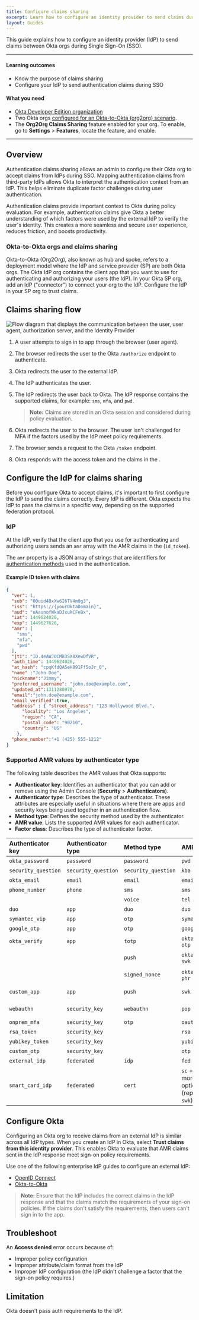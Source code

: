 ```yaml
---
title: Configure claims sharing
excerpt: Learn how to configure an identity provider to send claims during SSO in an org2org scenario
layout: Guides
---
```


<ApiLifecycle access="ea" />

This guide explains how to configure an <shared> identity provider (IdP) to send claims between Okta orgs during Single Sign-On (SSO).

---

#### Learning outcomes

* Know the purpose of claims sharing
* Configure your <shared> IdP to send authentication claims during SSO

#### What you need

* [Okta Developer Edition organization](https://developer.okta.com/signup)
* Two Okta orgs [configured for an Okta-to-Okta (org2org) scenario](/docs/guides/add-an-external-idp/oktatookta/main/).
* The **Org2Org Claims Sharing** feature enabled for your org. To enable, go to **Settings** > **Features**, locate the feature, and enable.

---

## Overview

Authentication claims sharing allows an admin to configure their Okta org to accept claims from <shared> IdPs during SSO. Mapping authentication claims from third-party IdPs allows Okta to interpret the authentication context from an IdP. This helps eliminate duplicate factor challenges during user authentication.

Authentication claims provide important context to Okta during policy evaluation. For example, authentication claims give Okta a better understanding of which factors were used by the external IdP to verify the user's identity. This creates a more seamless and secure user experience, reduces friction, and boosts productivity.

### Okta-to-Okta orgs and claims sharing

Okta-to-Okta (Org2Org), also known as hub and spoke, refers to a deployment model where the IdP and service provider (SP) are both Okta orgs. The Okta IdP org contains the client app that you want to use for authenticating and authorizing your users (the IdP). In your Okta SP org, add an IdP ("connector") to connect your org to the IdP. Configure the IdP in your SP org to trust claims.

## Claims sharing flow

<div class="three-quarter">

![Flow diagram that displays the communication between the user, user agent, authorization server, and the Identity Provider](/img/auth/amr-claims-mapping-oidc.png)
<!-- https://www.figma.com/design/YH5Zhzp66kGCglrXQUag2E/📊-Updated-Diagrams-for-Dev-Docs?node-id=4696-3134&t=vwcppYyoeWOz2kEQ-11
amr-claims-mapping-oidc.png -->

</div>

1. A user attempts to sign in to <an or a shared> app through the browser (user agent).
2. The browser redirects the user to the Okta `/authorize` endpoint to authenticate.
3. Okta redirects the user to the external IdP.
4. The IdP authenticates the user.
5. The IdP redirects the user back to Okta. The IdP response contains the supported claims, for example: `sms`, `mfa`, and `pwd`.

    > **Note:** Claims are stored in an Okta session and considered during policy evaluation.

6. Okta redirects the user to the browser. The user isn't challenged for MFA if the factors used by the IdP meet policy requirements.
7. The browser sends a request to the Okta `/token` endpoint.
8. Okta responds with the access token and the claims in the <ID token>.

## Configure the IdP for claims sharing

Before you configure Okta to accept claims, it's important to first configure the IdP to send the claims correctly. Every IdP is different. Okta expects the IdP to pass the claims in a specific way, depending on the supported federation protocol.

### <OpenID Connect> IdP

At the <OpenID Connect> IdP, verify that the client app that you use for authenticating and authorizing users sends an `amr` array with the AMR claims in the <OpenID Connect ID token> (`id_token`).

The `amr` property is a JSON array of strings that are identifiers for [authentication methods](https://www.rfc-editor.org/rfc/rfc8176.html) used in the authentication. <!-- Supported values include "pwd", "mfa", "otp", "kba", "sms", "swk", and "hwk". Get Venkat input on listing all supported values in the next update of this doc -->

#### Example ID token with claims

```json
{
  "ver": 1,
  "sub": "00uid4BxXw6I6TV4m0g3",
  "iss": "https://{yourOktaDomain}",
  "aud": "uAaunofWkaDJxukCFeBx",
  "iat": 1449624026,
  "exp": 1449627626,
  "amr": [
    "sms",
    "mfa",
    "pwd"
  ],
  "jti": "ID.4eAWJOCMB3SX8XewDfVR",
  "auth_time": 1449624026,
  "at_hash": "cpqKfdQA5eH891Ff5oJr_Q",
  "name" :"John Doe",
  "nickname":"Jimmy",
  "preferred_username": "john.doe@example.com",
  "updated_at":1311280970,
  "email":"john.doe@example.com",
  "email_verified":true,
  "address" : { "street_address": "123 Hollywood Blvd.",
      "locality": "Los Angeles",
      "region": "CA",
      "postal_code": "90210",
      "country": "US"
    },
  "phone_number":"+1 (425) 555-1212"
}
```

### Supported AMR values by authenticator type

The following table describes the AMR values that Okta supports:

* **Authenticator key**: Identifies an authenticator that you can add or remove using the Admin Console (**Security** > **Authenticators**).
* **Authenticator type**: Describes the type of authenticator. These attributes are especially useful in situations where there are apps and security keys being used together in an authentication flow.
* **Method type**: Defines the security method used by the authenticator.
* **AMR value**: Lists the supported AMR values for each authenticator.
* **Factor class**: Describes the type of authenticator factor.

| Authenticator key            | Authenticator type        | Method type       | AMR value                             | Factor class          |
| :--------------------------- | :------------------------ | :---------------- | :------------------------------------ | :-------------------- |
| `okta_password`                | `password`                  | `password`          | `pwd`                                   | Knowledge             |
| `security_question`            | `security_question`         | `security_question` | `kba`                                   | Knowledge             |
| `okta_email`                   | `email`                     | `email`             | `email`                                 | Possession            |
| `phone_number`                 | `phone`                     | `sms`               | `sms`                                   | Possession            |
|                              |                           | `voice`             | `tel`                                   | Possession            |
| `duo`                         | `app`                       | `duo`               | `duo`                                   | Possession            |
| `symantec_vip`                 | `app`                       | `otp`               | `symantec`                              | Possession            |
| `google_otp`                   | `app`                       | `otp`               | `google_otp`                            | Possession            |
| `okta_verify`                  | `app`                       | `totp`              | `okta_verify`, `otp`                      | Possession            |
|                              |                           | `push`              | `okta_verify`, `swk`                      | Possession, Inherence |
|                              |                           | `signed_nonce`      | `okta_verify`, `phr`                      | Possession, Inherence |
| `custom_app`                   | `app`                       | `push`              | `swk`                                  | Possession, Inherence |
| `webauthn`                     | `security_key`              | `webauthn`          | `pop`                                   | Possession, Inherence |
| `onprem_mfa`                   | `security_key`              | `otp`               | `oauth_otp`                             | Possession            |
| `rsa_token`                    | `security_key`              |                   | `rsa`                                   | Possession            |
| `yubikey_token`                | `security_key`              |                   | `yubikey`                               | Possession            |
| `custom_otp`                   | `security_key`              |                   | `otp`                                   | Possession            |
| `external_idp`                 | `federated`                 | `idp`               | `fed`                                   | Possession            |
| `smart_card_idp`               | `federated`                 | `cert`              | `sc` + `swk`, more options: `hwk` (replaces `swk`), `pin`,`mfa`    | Possession, Knowledge |

## Configure Okta

Configuring an Okta org to receive claims from an external IdP is similar across all IdP types. When you create an IdP in Okta, select **Trust claims from this identity provider**. This enables Okta to evaluate that AMR claims sent in the IdP response meet sign-on policy requirements.

Use one of the following enterprise IdP guides to configure an external IdP:

* [OpenID Connect](/docs/guides/add-an-external-idp/openidconnect/main/)
* [Okta-to-Okta](/docs/guides/add-an-external-idp/oktatookta/main/)

> **Note:** Ensure that the IdP includes the correct claims in the IdP response and that the claims match the requirements of your sign-on policies. If the claims don't satisfy the requirements, then users can't sign in to the app.

## Troubleshoot

An **Access denied** error occurs because of:

* Improper policy configuration
* Improper attribute/claim format from the IdP
* Improper IdP configuration (the IdP didn't challenge a factor that the sign-on policy requires.)

## Limitation

Okta doesn't pass auth requirements to the IdP.
